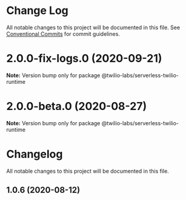# Change Log

All notable changes to this project will be documented in this file.
See [Conventional Commits](https://conventionalcommits.org) for commit guidelines.

# 2.0.0-fix-logs.0 (2020-09-21)

**Note:** Version bump only for package @twilio-labs/serverless-twilio-runtime





# 2.0.0-beta.0 (2020-08-27)

**Note:** Version bump only for package @twilio-labs/serverless-twilio-runtime





# Changelog

All notable changes to this project will be documented in this file.

<a name="1.0.6"></a>

## 1.0.6 (2020-08-12)
